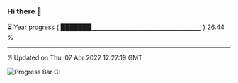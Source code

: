 ### Hi there 👋

⏳ Year progress { ███████▁▁▁▁▁▁▁▁▁▁▁▁▁▁▁▁▁▁▁▁▁▁▁ } 26.44 %

---

⏰ Updated on Thu, 07 Apr 2022 12:27:19 GMT

![Progress Bar CI](https://github.com/liununu/liununu/workflows/Progress%20Bar%20CI/badge.svg)

